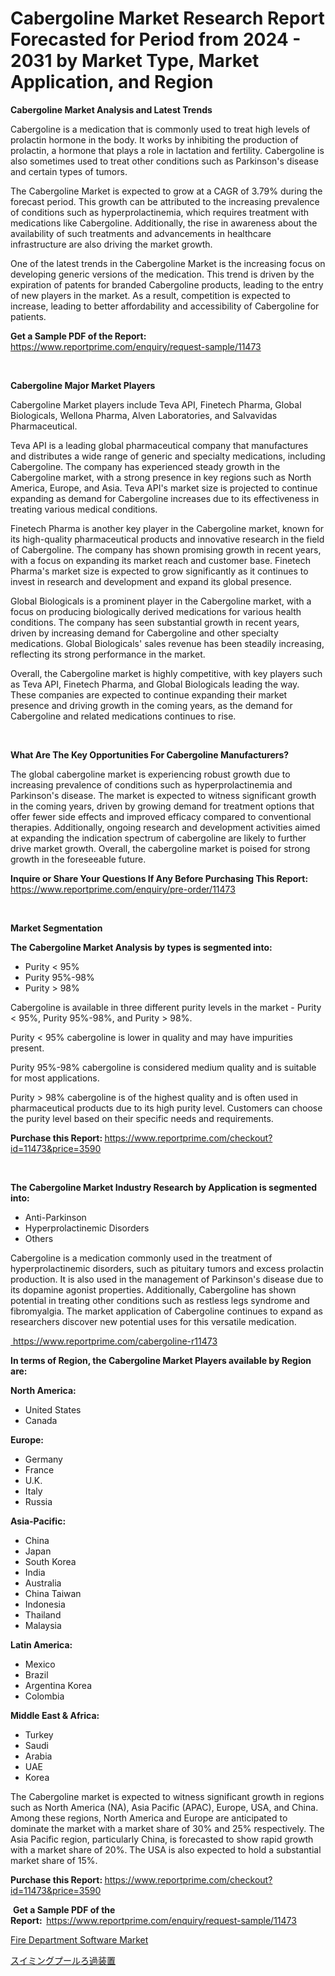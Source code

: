 <p><h1>Cabergoline Market Research Report Forecasted for Period from 2024 -  2031 by Market Type, Market Application, and Region</h1></p><p><strong>Cabergoline Market Analysis and Latest Trends</strong></p>
<p><p>Cabergoline is a medication that is commonly used to treat high levels of prolactin hormone in the body. It works by inhibiting the production of prolactin, a hormone that plays a role in lactation and fertility. Cabergoline is also sometimes used to treat other conditions such as Parkinson's disease and certain types of tumors.</p><p>The Cabergoline Market is expected to grow at a CAGR of 3.79% during the forecast period. This growth can be attributed to the increasing prevalence of conditions such as hyperprolactinemia, which requires treatment with medications like Cabergoline. Additionally, the rise in awareness about the availability of such treatments and advancements in healthcare infrastructure are also driving the market growth.</p><p>One of the latest trends in the Cabergoline Market is the increasing focus on developing generic versions of the medication. This trend is driven by the expiration of patents for branded Cabergoline products, leading to the entry of new players in the market. As a result, competition is expected to increase, leading to better affordability and accessibility of Cabergoline for patients.</p></p>
<p><strong>Get a Sample PDF of the Report:&nbsp;</strong> <a href="https://www.reportprime.com/enquiry/request-sample/11473">https://www.reportprime.com/enquiry/request-sample/11473</a></p>
<p>&nbsp;</p>
<p><strong>Cabergoline Major Market Players</strong></p>
<p><p>Cabergoline Market players include Teva API, Finetech Pharma, Global Biologicals, Wellona Pharma, Alven Laboratories, and Salvavidas Pharmaceutical. </p><p>Teva API is a leading global pharmaceutical company that manufactures and distributes a wide range of generic and specialty medications, including Cabergoline. The company has experienced steady growth in the Cabergoline market, with a strong presence in key regions such as North America, Europe, and Asia. Teva API's market size is projected to continue expanding as demand for Cabergoline increases due to its effectiveness in treating various medical conditions.</p><p>Finetech Pharma is another key player in the Cabergoline market, known for its high-quality pharmaceutical products and innovative research in the field of Cabergoline. The company has shown promising growth in recent years, with a focus on expanding its market reach and customer base. Finetech Pharma's market size is expected to grow significantly as it continues to invest in research and development and expand its global presence.</p><p>Global Biologicals is a prominent player in the Cabergoline market, with a focus on producing biologically derived medications for various health conditions. The company has seen substantial growth in recent years, driven by increasing demand for Cabergoline and other specialty medications. Global Biologicals' sales revenue has been steadily increasing, reflecting its strong performance in the market.</p><p>Overall, the Cabergoline market is highly competitive, with key players such as Teva API, Finetech Pharma, and Global Biologicals leading the way. These companies are expected to continue expanding their market presence and driving growth in the coming years, as the demand for Cabergoline and related medications continues to rise.</p></p>
<p>&nbsp;</p>
<p><strong>What Are The Key Opportunities For Cabergoline Manufacturers?</strong></p>
<p><p>The global cabergoline market is experiencing robust growth due to increasing prevalence of conditions such as hyperprolactinemia and Parkinson's disease. The market is expected to witness significant growth in the coming years, driven by growing demand for treatment options that offer fewer side effects and improved efficacy compared to conventional therapies. Additionally, ongoing research and development activities aimed at expanding the indication spectrum of cabergoline are likely to further drive market growth. Overall, the cabergoline market is poised for strong growth in the foreseeable future.</p></p>
<p><strong>Inquire or Share Your Questions If Any Before Purchasing This Report:</strong> <a href="https://www.reportprime.com/enquiry/pre-order/11473">https://www.reportprime.com/enquiry/pre-order/11473</a></p>
<p>&nbsp;</p>
<p><strong>Market Segmentation</strong></p>
<p><strong>The Cabergoline Market Analysis by types is segmented into:</strong></p>
<p><ul><li>Purity < 95%</li><li>Purity 95%-98%</li><li>Purity > 98%</li></ul></p>
<p><p>Cabergoline is available in three different purity levels in the market - Purity < 95%, Purity 95%-98%, and Purity > 98%. </p><p>Purity < 95% cabergoline is lower in quality and may have impurities present. </p><p>Purity 95%-98% cabergoline is considered medium quality and is suitable for most applications. </p><p>Purity > 98% cabergoline is of the highest quality and is often used in pharmaceutical products due to its high purity level. Customers can choose the purity level based on their specific needs and requirements.</p></p>
<p><strong>Purchase this Report:&nbsp;</strong><a href="https://www.reportprime.com/checkout?id=11473&price=3590">https://www.reportprime.com/checkout?id=11473&price=3590</a></p>
<p>&nbsp;</p>
<p><strong>The Cabergoline Market Industry Research by Application is segmented into:</strong></p>
<p><ul><li>Anti-Parkinson</li><li>Hyperprolactinemic Disorders</li><li>Others</li></ul></p>
<p><p>Cabergoline is a medication commonly used in the treatment of hyperprolactinemic disorders, such as pituitary tumors and excess prolactin production. It is also used in the management of Parkinson's disease due to its dopamine agonist properties. Additionally, Cabergoline has shown potential in treating other conditions such as restless legs syndrome and fibromyalgia. The market application of Cabergoline continues to expand as researchers discover new potential uses for this versatile medication.</p></p>
<p><a href="https://www.reportprime.com/cabergoline-r11473">&nbsp;https://www.reportprime.com/cabergoline-r11473</a></p>
<p><strong>In terms of Region, the Cabergoline Market Players available by Region are:</strong></p>
<p>
    <p> <strong> North America: </strong>
        <ul>
            <li>United States</li>
            <li>Canada</li>
        </ul>
        </p> 
    <p> <strong> Europe: </strong>
        <ul>
            <li>Germany</li>
            <li>France</li>
            <li>U.K.</li>
            <li>Italy</li>
            <li>Russia</li>
        </ul>
        </p> 
    <p> <strong> Asia-Pacific: </strong>
        <ul>
            <li>China</li>
            <li>Japan</li>
            <li>South Korea</li>
            <li>India</li>
            <li>Australia</li>
            <li>China Taiwan</li>
            <li>Indonesia</li>
            <li>Thailand</li>
            <li>Malaysia</li>
        </ul>
        </p> 
    <p> <strong> Latin America: </strong>
        <ul>
            <li>Mexico</li>
            <li>Brazil</li>
            <li>Argentina Korea</li>
            <li>Colombia</li>
        </ul>
        </p> 
    <p> <strong> Middle East & Africa: </strong>
        <ul>
            <li>Turkey</li>
            <li>Saudi</li>
            <li>Arabia</li>
            <li>UAE</li>
            <li>Korea</li>
        </ul>
    </p>
    </p>
<p><p>The Cabergoline market is expected to witness significant growth in regions such as North America (NA), Asia Pacific (APAC), Europe, USA, and China. Among these regions, North America and Europe are anticipated to dominate the market with a market share of 30% and 25% respectively. The Asia Pacific region, particularly China, is forecasted to show rapid growth with a market share of 20%. The USA is also expected to hold a substantial market share of 15%.</p></p>
<p><strong>Purchase this Report: </strong><a href="https://www.reportprime.com/checkout?id=11473&price=3590">https://www.reportprime.com/checkout?id=11473&price=3590</a></p>
<p>&nbsp;<strong>Get a Sample PDF of the Report:&nbsp;&nbsp;</strong><a href="https://www.reportprime.com/enquiry/request-sample/11473">https://www.reportprime.com/enquiry/request-sample/11473</a></p>
<p><strong></strong></p>
<p><p><a href="https://view.publitas.com/reportprime-1/fire-department-software-market-trends-forecast-and-competitive-analysis-to-2031/">Fire Department Software Market</a></p><p><a href="https://github.com/LeoraEber/Market-Research-Report-List-1/blob/main/815833182867.md">スイミングプールろ過装置</a></p></p>